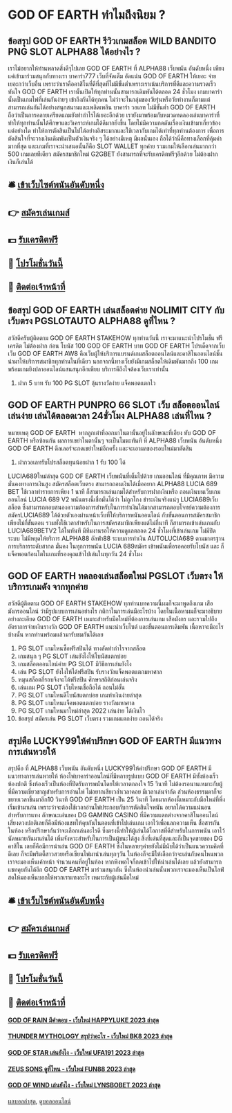 # GOD OF EARTH ทำไมถึงนิยม ?
## ข้อสรุป GOD OF EARTH รีวิวเกมสล็อต WILD BANDITO PNG SLOT ALPHA88 ได้อย่างไร ?
เราไม่อยากให้ท่านพลาดสิ่งดีๆไปเลย GOD OF EARTH ที่ ALPHA88 เว็บพนัน อันดับหนึ่ง เพียงแค่เข้ามาร่วมสนุกกับทางเรา บาคาร่า777 เว็บที่จัดเต็ม อัดแน่น GOD OF EARTH ให้เยอะ จ่ายเยอะกว่าเว็บอื่น เพราะว่าเราคือคาสิโนที่ดีที่สุดที่ไม่มีขั้นต่ำเพราะเราเน้นบริการที่ดีและความรวดเร็วทันใจ GOD OF EARTH เรานั้นเปิดให้ทุกท่านนั้นสามารถเดิมพันได้ตลอด 24 ชั่วโมง เกมบาคาร่านั้นเป็นเกมไพ่ที่เล่นกันง่ายๆ เข้าถึงกันได้ทุกคน ไม่ว่าจะในกลุ่มของวัยรุ่นหรือวัยทำงานก็ตามแต่ สามารถเล่นกันได้อย่างสนุกสนานและเพลิดเพลิน บาคาร่า วอเลท ไม่มีขั้นต่ำ GOD OF EARTH ถือว่าเป็นการคลายเครียดแถมยังทำกำไรได้เยอะอีกด้วย เรายังมาพร้อมกับหมวดทดลองเล่นบาคาร่าที่ทำให้ทุกท่านนั้นได้ศึกษาและวิเคราะห์เกมได้ดีมากยิ่งขึ้น โดยไม่มีความกดดันเรื่องเงินเข้ามาเกี่ยวข้องแต่อย่างใด ทำให้การตัดสินเป็นไปได้อย่างอิสระมากและใช้เวลากับเกมได้เท่าที่ทุกท่านต้องการ เพื่อการตัดสินใจที่จะวางเงินเดิมพันเป็นตัวเงินจริง ๆ ได้อย่างมีเหตุ มีผลนั่นเอง ถือได้ว่านี่คือทางเลือกที่คุ้มค่ามากที่สุด และเกมที่เราจะนำเสนอนั้นก็คือ SLOT WALLET ทุกค่าย รวมเกมให้เลือกเล่นมากกว่า 500 เกมเลยทีเดียว สมัครสมาชิกใหม่ G2GBET ยังสามารถที่จะรับเครดิตฟรีๆอีกด้วย ไม่ต้องฝากเงินก็เล่นได้

## 🛎 [เข้าเว็บไซต์พนันอันดับหนึ่ง](https://bit.ly/3SdLNi2)
## 👉 [สมัครเล่นเกมส์](https://bit.ly/3SdLNi2)
## 💵 [รับเครดิตฟรี](https://bit.ly/3dyRKHj)
## 👑 [โปรโมชั่นวันนี้](https://bit.ly/3dyRKHj)
## 📱 [ติดต่อเจ้าหน้าที่](https://bit.ly/3dyRKHj)

## ข้อสรุป GOD OF EARTH เล่นสล็อตค่าย NOLIMIT CITY กับเว็บตรง PGSLOTAUTO ALPHA88 ดูที่ไหน ?
สวัสดีครับผู้ติดตาม GOD OF EARTH STAKEHOW ทุกท่านวันนี้ เราจะมาแนะนำโปรโมชั่น ฟรี เครดิต ไม่ต้องฝาก ก่อน โบนัส 100 GOD OF EARTH บาท GOD OF EARTH โปรเด็ดจากเว็บเว็บ GOD OF EARTH AW8 คือเว็บผู้ให้บริการแบรนด์เกมสล็อตออนไลน์และคาสิโนออนไลน์ชั้นนำมาให้บริการสมาชิกทุกท่านในที่เดียว นอกจากนี้ทางเว็บยังมีเกมสล็อตให้เดิมพันมากถึง 100 เกม พร้อมเกมยิงปลาออนไลน์แสนสนุกอีกเพียบ บริการดีถึงใจต้องเว็บเราเท่านั้น
1. ฝาก 5 บาท รับ 100 PG SLOT ลุ้นรางวัลง่าย แจ็คพอตแตกไว

## GOD OF EARTH PUNPRO 66 SLOT เว็บ สล็อตออนไลน์ เล่นง่าย เล่นได้ตลอดเวลา 24ชั่วโมง ALPHA88 เล่นที่ไหน ?
หมายเหตุ GOD OF EARTH  หากลูกเต๋าที่ออกมาในตานั้นอยู่ในลักษณะที่เอียง ทับ GOD OF EARTH หรือซ้อนกัน ผลการเขย่าในตานั้นๆ จะเป็นโมฆะทันที ที่ ALPHA88 เว็บพนัน อันดับหนึ่ง GOD OF EARTH ดีลเลอร์จะกดเขย่าใหม่อีกครั้ง และจะเอาผลของรอบใหม่มาตัดสิน
1. ฝากวอเลทรับโปรสล็อตทุนน้อยฝาก 1 รับ 100 ได้

LUCIA689ใหม่ล่าสุด GOD OF EARTH เว็บพนันที่เต็มไปด้วย เกมออนไลน์ ที่มีคุณภาพ มีความมั่นคงทางการเงินสูง สมัครสล็อตเว็บตรง สามารถถอนเงินได้เมื่ออยาก ALPHA88 LUCIA 689 BET ใช้เวลาทำรายการเพียง 1 นาที ก็สามารถเล่นเกมได้สำหรับการฝากเงินหรือ ถอนเงินบนเว็บเกมออนไลน์ LUCIA 689 V2 พนันตรงนี้เชื่อมั่นได้ว่า ไม่ถูกโกง ชำระเงินจริงแน่ๆ LUCIA689เว็บสล็อต ซึ่งสามารถตอบสนองความต้องการสำหรับในการทำเงินได้มากสามารถตอบโจทย์ความต้องการ สมัครLUCIA689 ได้ด้วยตัวเองผ่านหน้าเว็บที่ให้บริการพนันออนไลน์ กับขั้นตอนการสมัครสมาชิกเพียงไม่กี่ขั้นตอน รวมทั้งใช้เวลาสำหรับในการสมัครสมาชิกเพียงแต่ไม่กี่นาที ก็สามารถเข้าเล่นเกมกับ LUCIA689BETV2 ได้ในทันที มีทีมงานรอให้ความดูแลตลอด 24 ชั่วโมงที่เข้าเล่นเกม ไม่มีปิดระบบ ไม่มีหยุดให้ยริการ ALPHA88 อัลฟ่า88 ระบบการทำเงิน AUTOLUCIA689 ตามมาตรฐานการบริการระดับสากล มั่นคง ในทุกการพนัน LUCIA 689สมัคร เข้าพนันเพื่อรอคอยรับโบนัส และ ก็แจ็คพอตก้อนโตในเกมที่รองคุณเข้าไปเล่นในทุกวัน 24 ชั่วโมง

## GOD OF EARTH ทดลองเล่นสล็อตใหม่ PGSLOT เว็บตรง ให้บริการเกมดัง จากทุกค่าย
สวัสดีผู้ติดตาม GOD OF EARTH STAKEHOW ทุกท่านบทความนี้ผมก็จะมาพูดถึงเกม เสือ มังกรออนไลน์ ว่ามีรูปแบบการเล่นอย่างไร กติกาในการเล่นมีอะไรบ้าง โดยในเนื้อหาผมก็จะมาอธิบายอย่างละเอียด GOD OF EARTH เหมาะสำหรับมือใหม่ที่ต้องการเล่นเกม เสือมังกร และรวมไปถึง อัตราการจ่ายเงินรางวัล GOD OF EARTH แนะนำเว็บไซต์ และขั้นตอนการเดิมพัน เนื้อหาจะมีอะไรบ้างนั้น หากท่านพร้อมแล้วมารับชมกันได้เลย
1. PG SLOT เกมไหนซื้อฟรีสปินได้ ทางลัดทำกำไรจากสล็อต
2. เกมสนุก ๆ PG SLOT เล่นยังไงให้โบนัสแตกบ่อย
3. เกมสล็อตออนไลน์ค่าย PG SLOT มีวิธีการเล่นยังไง
4. เล่น PG SLOT ยังไงให้ได้ฟรีสปิน รับรางวัลแจ็คพอตแตกมหาศาล
5. หมุนสล็อตกี่รอบจึงจะได้ฟรีสปิน ศึกษาสถิติก่อนเล่นจริง
6. เล่นเกม PG SLOT เว็บไหนเชื่อถือได้ ถอนไม่อั้น
7. PG SLOT เกมไหนดีโบนัสแตกบ่อย เกมทำเงินง่ายล่าสุด
8. PG SLOT เกมไหนแจ็คพอตแตกบ่อย รางวัลมหาศาล
9. PG SLOT เกมไหนมาใหม่ล่าสุด 2022 เล่นง่าย ได้เงินไว
10. ข้อสรุป สมัครเล่น PG SLOT เว็บตรง รวมเกมแตกง่าย ถอนได้จริง

## สรุปคือ LUCKY99ให้คำปรึกษา GOD OF EARTH มีแนวทางการเล่นหวยให้
สรุปคือ ที่ ALPHA88 เว็บพนัน อันดับหนึ่ง LUCKY99ให้คำปรึกษา GOD OF EARTH มีแนวทางการเล่นหวยให้ ห้องไพ่บาคาร่าออนไลน์ที่มีหลายรูปแบบ GOD OF EARTH มีทั้งห้องเร็ว ห้องปกติ ซึ่งห้องเร็วเป็นห้องที่ปิดรับการพนันโดยให้เวลาตกลงใจ 15 วินาที ไม่ต้องรอนานเหมาะกับผู้ที่มีความเชี่ยวชาญสำหรับการอ่านไพ่ ไม่อยากเสียเวล่ำเวลาคอย มีเวลาเล่นจำกัด ส่วนห้องธรรมดาก็จะขยายเวลาขึ้นมาอีก10 วินาที GOD OF EARTH เป็น 25 วินาที โดยมากห้องนี้เหมาะกับมือใหม่ที่พึ่งเริ่มเข้ามาเล่น เพราะว่าจะต้องใช้เวลาอ่านไพ่ประกอบกับการตัดสินใจพนัน อยากได้ความแน่นอนสำหรับการแทง
ลักษณะเด่นของ DG GAMING CASINO ที่มีความแตกต่างจากคาสิโนออนไลน์ เสี่ยงดวงปกติเลยก็คือมีห้องแชทให้คุยกันในตอนที่เข้าไปเล่นเกม เอาไว้เพื่อแลกความเห็น สื่อสารกันในห้อง หรือปรึกษากันว่าจะเลือกเล่นอะไรดี ซึ่งตรงนี้ทำให้ผู้เล่นได้โอกาสที่ดีสำหรับในการพนัน เอาไว้นัดหมายกันมาเล่นได้ เพิ่มจังหวะสำหรับในการเป็นผู้ชนะได้สูง
สิ่งที่เด่นที่สุดและก็เป็นจุดขายของ DG คาสิโน เลยก็คือมีการนำเล่น GOD OF EARTH ซึ่งในหลายๆค่ายยังไม่มีนับได้ว่าเป็นแนวความคิดที่ดีเลย ก็จะมีพริตตี้สาวสวยหรือเซียนไพ่มานำเล่นทุกๆวัน ในห้องก็จะมีให้เลือกว่าจะเล่นกับคนไหนพวกเราจะมองเห็นเค้าหน้า จำนวนคนที่อยู่ในห้อง หากพึงพอใจก็กดเข้าไปให้นำเล่นได้เลย แล้วยังสามารถแชทคุยกันได้อีก GOD OF EARTH มาร่วมสนุกกัน ซึ่งในห้องนำเล่นนั้นพวกเราจะมองเห็นเป็นไลฟ์สดให้มองเห็นบอกให้พวกเราแทงอะไร เหมาะกับผู้เล่นมือใหม่

## 🛎 [เข้าเว็บไซต์พนันอันดับหนึ่ง](https://bit.ly/3SdLNi2)
## 👉 [สมัครเล่นเกมส์](https://bit.ly/3SdLNi2)
## 💵 [รับเครดิตฟรี](https://bit.ly/3dyRKHj)
## 👑 [โปรโมชั่นวันนี้](https://bit.ly/3dyRKHj)
## 📱 [ติดต่อเจ้าหน้าที่](https://bit.ly/3dyRKHj)

#### [GOD OF RAIN มีคำตอบ - เว็บใหม่ HAPPYLUKE 2023 ล่าสุด](https://atom.io/themes/god%20of%20rain%20มีคำตอบ%20-%20เว็บใหม่%20happyluke%202023%20ล่าสุด)
#### [THUNDER MYTHOLOGY สรุปว่าอะไร - เว็บใหม่ BK8 2023 ล่าสุด](https://atom.io/themes/thunder%20mythology%20สรุปว่าอะไร%20-%20เว็บใหม่%20bk8%202023%20ล่าสุด)
#### [GOD OF STAR เล่นยังไง - เว็บใหม่ UFA191 2023 ล่าสุด](https://atom.io/themes/god%20of%20star%20เล่นยังไง%20-%20เว็บใหม่%20ufa191%202023%20ล่าสุด)
#### [ZEUS SONS ดูที่ไหน - เว็บใหม่ FUN88 2023 ล่าสุด](https://atom.io/themes/zeus%20sons%20ดูที่ไหน%20-%20เว็บใหม่%20fun88%202023%20ล่าสุด)
#### [GOD OF WIND เล่นยังไง - เว็บใหม่ LYNSBOBET 2023 ล่าสุด](https://atom.io/themes/god%20of%20wind%20เล่นยังไง%20-%20เว็บใหม่%20lynsbobet%202023%20ล่าสุด)

[ผลบอลล่าสุด](https://siamsport.tv "ผลบอลล่าสุด"), [ดูบอลออนไลน์](https://siamsport.tv/ดูบอลสด "ดูบอลออนไลน์")